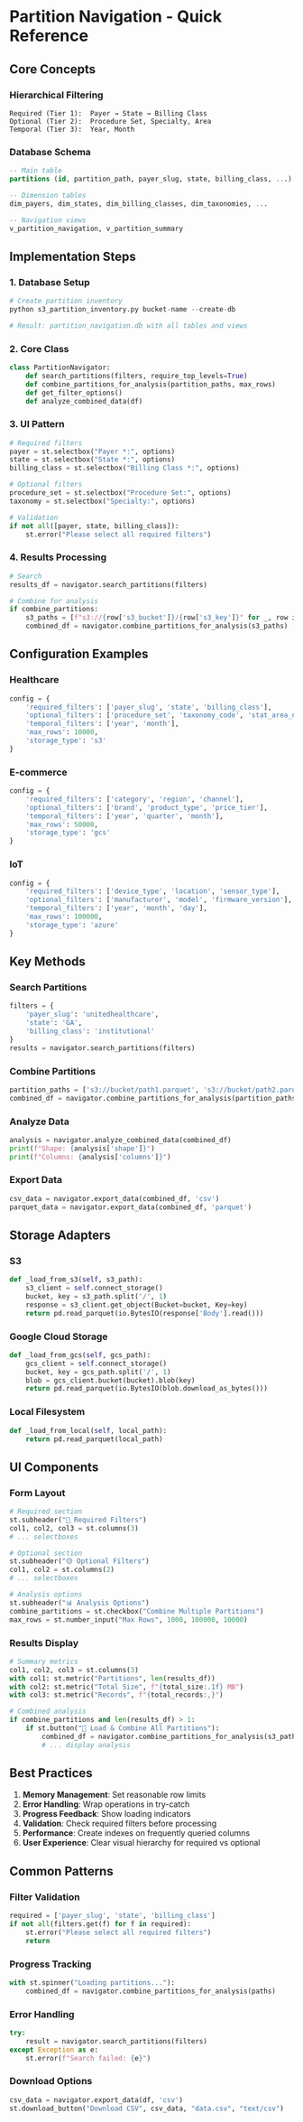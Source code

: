 # Partition Navigation - Quick Reference

## Core Concepts

### Hierarchical Filtering
```
Required (Tier 1):  Payer → State → Billing Class
Optional (Tier 2):  Procedure Set, Specialty, Area
Temporal (Tier 3):  Year, Month
```

### Database Schema
```sql
-- Main table
partitions (id, partition_path, payer_slug, state, billing_class, ...)

-- Dimension tables
dim_payers, dim_states, dim_billing_classes, dim_taxonomies, ...

-- Navigation views
v_partition_navigation, v_partition_summary
```

## Implementation Steps

### 1. Database Setup
```python
# Create partition inventory
python s3_partition_inventory.py bucket-name --create-db

# Result: partition_navigation.db with all tables and views
```

### 2. Core Class
```python
class PartitionNavigator:
    def search_partitions(filters, require_top_levels=True)
    def combine_partitions_for_analysis(partition_paths, max_rows)
    def get_filter_options()
    def analyze_combined_data(df)
```

### 3. UI Pattern
```python
# Required filters
payer = st.selectbox("Payer *:", options)
state = st.selectbox("State *:", options)
billing_class = st.selectbox("Billing Class *:", options)

# Optional filters
procedure_set = st.selectbox("Procedure Set:", options)
taxonomy = st.selectbox("Specialty:", options)

# Validation
if not all([payer, state, billing_class]):
    st.error("Please select all required filters")
```

### 4. Results Processing
```python
# Search
results_df = navigator.search_partitions(filters)

# Combine for analysis
if combine_partitions:
    s3_paths = [f"s3://{row['s3_bucket']}/{row['s3_key']}" for _, row in results_df.iterrows()]
    combined_df = navigator.combine_partitions_for_analysis(s3_paths)
```

## Configuration Examples

### Healthcare
```python
config = {
    'required_filters': ['payer_slug', 'state', 'billing_class'],
    'optional_filters': ['procedure_set', 'taxonomy_code', 'stat_area_name'],
    'temporal_filters': ['year', 'month'],
    'max_rows': 10000,
    'storage_type': 's3'
}
```

### E-commerce
```python
config = {
    'required_filters': ['category', 'region', 'channel'],
    'optional_filters': ['brand', 'product_type', 'price_tier'],
    'temporal_filters': ['year', 'quarter', 'month'],
    'max_rows': 50000,
    'storage_type': 'gcs'
}
```

### IoT
```python
config = {
    'required_filters': ['device_type', 'location', 'sensor_type'],
    'optional_filters': ['manufacturer', 'model', 'firmware_version'],
    'temporal_filters': ['year', 'month', 'day'],
    'max_rows': 100000,
    'storage_type': 'azure'
}
```

## Key Methods

### Search Partitions
```python
filters = {
    'payer_slug': 'unitedhealthcare',
    'state': 'GA',
    'billing_class': 'institutional'
}
results = navigator.search_partitions(filters)
```

### Combine Partitions
```python
partition_paths = ['s3://bucket/path1.parquet', 's3://bucket/path2.parquet']
combined_df = navigator.combine_partitions_for_analysis(partition_paths, max_rows=10000)
```

### Analyze Data
```python
analysis = navigator.analyze_combined_data(combined_df)
print(f"Shape: {analysis['shape']}")
print(f"Columns: {analysis['columns']}")
```

### Export Data
```python
csv_data = navigator.export_data(combined_df, 'csv')
parquet_data = navigator.export_data(combined_df, 'parquet')
```

## Storage Adapters

### S3
```python
def _load_from_s3(self, s3_path):
    s3_client = self.connect_storage()
    bucket, key = s3_path.split('/', 1)
    response = s3_client.get_object(Bucket=bucket, Key=key)
    return pd.read_parquet(io.BytesIO(response['Body'].read()))
```

### Google Cloud Storage
```python
def _load_from_gcs(self, gcs_path):
    gcs_client = self.connect_storage()
    bucket, key = gcs_path.split('/', 1)
    blob = gcs_client.bucket(bucket).blob(key)
    return pd.read_parquet(io.BytesIO(blob.download_as_bytes()))
```

### Local Filesystem
```python
def _load_from_local(self, local_path):
    return pd.read_parquet(local_path)
```

## UI Components

### Form Layout
```python
# Required section
st.subheader("🔴 Required Filters")
col1, col2, col3 = st.columns(3)
# ... selectboxes

# Optional section  
st.subheader("🟡 Optional Filters")
col1, col2 = st.columns(2)
# ... selectboxes

# Analysis options
st.subheader("📊 Analysis Options")
combine_partitions = st.checkbox("Combine Multiple Partitions")
max_rows = st.number_input("Max Rows", 1000, 100000, 10000)
```

### Results Display
```python
# Summary metrics
col1, col2, col3 = st.columns(3)
with col1: st.metric("Partitions", len(results_df))
with col2: st.metric("Total Size", f"{total_size:.1f} MB")
with col3: st.metric("Records", f"{total_records:,}")

# Combined analysis
if combine_partitions and len(results_df) > 1:
    if st.button("🚀 Load & Combine All Partitions"):
        combined_df = navigator.combine_partitions_for_analysis(s3_paths)
        # ... display analysis
```

## Best Practices

1. **Memory Management**: Set reasonable row limits
2. **Error Handling**: Wrap operations in try-catch
3. **Progress Feedback**: Show loading indicators
4. **Validation**: Check required filters before processing
5. **Performance**: Create indexes on frequently queried columns
6. **User Experience**: Clear visual hierarchy for required vs optional

## Common Patterns

### Filter Validation
```python
required = ['payer_slug', 'state', 'billing_class']
if not all(filters.get(f) for f in required):
    st.error("Please select all required filters")
    return
```

### Progress Tracking
```python
with st.spinner("Loading partitions..."):
    combined_df = navigator.combine_partitions_for_analysis(paths)
```

### Error Handling
```python
try:
    result = navigator.search_partitions(filters)
except Exception as e:
    st.error(f"Search failed: {e}")
```

### Download Options
```python
csv_data = navigator.export_data(df, 'csv')
st.download_button("Download CSV", csv_data, "data.csv", "text/csv")
```
